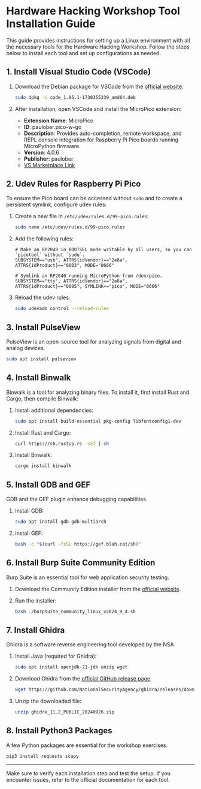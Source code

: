 # Hardware Hacking Workshop Tool Installation Guide

This guide provides instructions for setting up a Linux environment with all the necessary tools for the Hardware Hacking Workshop. Follow the steps below to install each tool and set up configurations as needed.

## 1. Install Visual Studio Code (VSCode)

1. Download the Debian package for VSCode from the [official website](https://code.visualstudio.com/sha/download?build=stable&os=linux-deb-x64).

    ```bash
    sudo dpkg -i code_1.95.1-1730355339_amd64.deb
    ```

2. After installation, open VSCode and install the MicroPico extension:

    - **Extension Name**: MicroPico
    - **ID**: paulober.pico-w-go
    - **Description**: Provides auto-completion, remote workspace, and REPL console integration for Raspberry Pi Pico boards running MicroPython firmware.
    - **Version**: 4.0.6
    - **Publisher**: paulober
    - [VS Marketplace Link](https://marketplace.visualstudio.com/items?itemName=paulober.pico-w-go)

## 2. Udev Rules for Raspberry Pi Pico

To ensure the Pico board can be accessed without `sudo` and to create a persistent symlink, configure udev rules:

1. Create a new file in `/etc/udev/rules.d/99-pico.rules`:

    ```bash
    sudo nano /etc/udev/rules.d/99-pico.rules
    ```

2. Add the following rules:

    ```udev
    # Make an RP2040 in BOOTSEL mode writable by all users, so you can `picotool` without `sudo`.
    SUBSYSTEM=="usb", ATTRS{idVendor}=="2e8a", ATTRS{idProduct}=="0003", MODE="0666"

    # Symlink an RP2040 running MicroPython from /dev/pico.
    SUBSYSTEM=="tty", ATTRS{idVendor}=="2e8a", ATTRS{idProduct}=="0005", SYMLINK+="pico", MODE="0666"
    ```

3. Reload the udev rules:

    ```bash
    sudo udevadm control --reload-rules
    ```

## 3. Install PulseView

PulseView is an open-source tool for analyzing signals from digital and analog devices.

```bash
sudo apt install pulseview
```

## 4. Install Binwalk

Binwalk is a tool for analyzing binary files. To install it, first install Rust and Cargo, then compile Binwalk:

1. Install additional dependencies:

    ```bash
    sudo apt install build-essential pkg-config libfontconfig1-dev
    ```

2. Install Rust and Cargo:

    ```bash
    curl https://sh.rustup.rs -sSf | sh
    ```

3. Install Binwalk:

    ```bash
    cargo install binwalk
    ```


## 5. Install GDB and GEF

GDB and the GEF plugin enhance debugging capabilities.

1. Install GDB:

    ```bash
    sudo apt install gdb gdb-multiarch
    ```

2. Install GEF:

    ```bash
    bash -c "$(curl -fsSL https://gef.blah.cat/sh)"
    ```

## 6. Install Burp Suite Community Edition

Burp Suite is an essential tool for web application security testing.

1. Download the Community Edition installer from the [official website](https://portswigger.net/burp/documentation/desktop/getting-started/download-and-install).
2. Run the installer:

    ```bash
    bash ./burpsuite_community_linux_v2024_9_4.sh
    ```

## 7. Install Ghidra

Ghidra is a software reverse engineering tool developed by the NSA.

1. Install Java (required for Ghidra):

    ```bash
    sudo apt install openjdk-21-jdk unzip wget
    ```

2. Download Ghidra from the [official GitHub release page](https://github.com/NationalSecurityAgency/ghidra/releases).

    ```bash
    wget https://github.com/NationalSecurityAgency/ghidra/releases/download/Ghidra_11.2_build/ghidra_11.2_PUBLIC_20240926.zip
    ```

3. Unzip the downloaded file:

    ```bash
    unzip ghidra_11.2_PUBLIC_20240926.zip
    ```

## 8. Install Python3 Packages

A few Python packages are essential for the workshop exercises.

```bash
pip3 install requests scapy
```


---
Make sure to verify each installation step and test the setup. If you encounter issues, refer to the official documentation for each tool.
